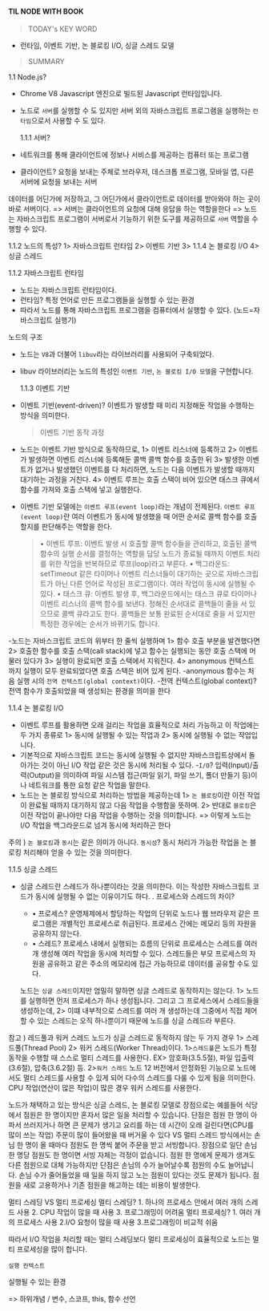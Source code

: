 #### TIL NODE WITH BOOK

> TODAY's KEY WORD

- 런타임, 이벤트 기반, 논 블로킹 I/O, 싱글 스레드 모델

> SUMMARY

1.1 Node.js?

- Chrome V8 Javascript 엔진으로 빌드된 Javascript 런타임입니다.
- 노드로 `서버`를 실행할 수 도 있지만 서버 외의 자바스크립트 프로그램을 실행하는 `런타임`으로서 사용할 수 도 있다.

  1.1.1 서버?

- 네트워크를 통해 클라이언트에 정보나 서비스를 제공하는 컴퓨터 또는 프로그램
- 클라이언트? 요청을 보내는 주체로 브라우저, 데스크톱 프로그램, 모바일 앱, 다른 서버에 요청을 보내는 서버

데이터를 어딘가에 저장하고, 그 어딘가에서 클라이언트로 데이터를 받아와야 하는 곳이 바로 서버이다.
=> 서버는 클라이언트의 요청에 대해 응답을 하는 역할을한다
=> 노드는 자바스크립트 프로그램이 서버로서 기능하기 위한 도구를 제공하므로 `서버` 역할을 수행할 수 있다.

1.1.2 노드의 특성?
1> 자바스크립트 런타임 2> 이벤트 기반 3> 1.1.4 논 블로킹 I/O 4> 싱글 스레드

1.1.2 자바스크립트 런타임

- 노드는 자바스크립트 런타임이다.
- 런타임? 특정 언어로 만든 프로그램들을 실행할 수 있는 환경
- 따라서 노드를 통해 자바스크립트 프로그램을 컴퓨터에서 실행할 수 있다. (노드=자바스크립트 실행기)

노드의 구조

- 노드는 `V8`과 더불어 `libuv`라는 라이브러리를 사용되어 구축되었다.
- libuv 라이브러리는 노드의 특성인 `이벤트 기반`, `논 블로킹 I/O 모델`을 구현합니다.

  1.1.3 이벤트 기반

- 이벤트 기반(event-driven)? 이벤트가 발생할 때 미리 지정해둔 작업을 수행하는 방식을 의미한다.
  > 이벤트 기반 동작 과정
- 노드는 이벤트 기반 방식으로 동작하므로, 1> 이벤트 리스너에 등록하고 2> 이벤트가 발생하면 이벤트 리스너에 등록해둔 콜백 콜백 함수를 호출한 뒤 3> 발생한 이벤트가 없거나 발생했던 이벤트를 다 처리하면, 노드는 다음 이벤트가 발생할 때까지 대기하는 과정을 거친다. 4> 이벤트 루프는 호출 스택이 비어 있으면 태스크 큐에서 함수를 가져와 호출 스택에 넣고 실행한다.

- 이벤트 기반 모델에는 `이벤트 루프(event loop)`라는 개념이 전제된다.
  `이벤트 루프(event loop)`란 여러 이벤트가 동시에 발생했을 때 어떤 순서로 콜백 함수를 호출할지를 판단해주는 역할을 한다.
  > • 이벤트 루프: 이벤트 발생 시 호출할 콜백 함수들을 관리하고, 호출된 콜백 함수의 실행 순서를 결정하는 역할을 담당
  > 노드가 종료될 때까지 이벤트 처리를 위한 작업을 반복하므로 루프(loop)라고 부른다.
  > • 백그라운드: setTimeout 같은 타이머나 이벤트 리스너들이 대기하는 곳으로 자바스크립트가 아닌 다른 언어로 작성된 프로그램이다. 여러 작업이 동시에 실행될 수 있다.
  > • 태스크 큐: 이벤트 발생 후, 백그라운드에서는 태스크 큐로 타이머나 이벤트 리스너의 콜백 함수를 보낸다. 정해진 순서대로 콜백들이 줄을 서 있으므로 콜백 큐라고도 한다.
  > 콜백들은 보통 완료된 순서대로 줄을 서 있지만 특정한 경우에는 순서가 바뀌기도 합니다.

-노드는 자바스크립트 코드의 위부터 한 줄씩 실행하며 1> 함수 호출 부분을 발견했다면 2> 호출한 함수를 호출 스택(call stack)에 넣고 함수는 실행되는 동안 호출 스택에 머물러 있다가 3> 실행이 완료되면 호출 스택에서 지워진다. 4> anonymous 컨텍스트까지 실행이 모두 완료되었다면 호출 스택은 비어 있게 된다.
-anonymous 함수는 처음 실행 시의 `전역 컨텍스트(global context)`이다. -전역 컨텍스트(global context)? 전역 함수가 호출되었을 때 생성되는 환경을 의미을 한다

1.1.4 논 블로킹 I/O

- 이벤트 루프를 활용하면 오래 걸리는 작업을 효율적으로 처리 가능하고 이 작업에는 두 가지 종류로 1> 동시에 실행될 수 있는 작업과 2> 동시에 실행될 수 없는 작업입니다.
- 기본적으로 자바스크립트 코드는 동시에 실행될 수 없지만 자바스크립트상에서 돌아가는 것이 아닌 I/O 작업 같은 것은 동시에 처리될 수 있다. -`I/O`? 입력(Input)/출력(Output)을 의미하여 파일 시스템 접근(파일 읽기, 파일 쓰기, 폴더 만들기 등)이나 네트워크를 통한 요청 같은 작업을 말한다.
- 노드는 논 블로킹 방식으로 처리하는 방법을 제공하는데
  1> `논 블로킹`이란 이전 작업이 완료될 때까지 대기하지 않고 다음 작업을 수행함을 뜻하며. 2> 반대로 `블로킹`은 이전 작업이 끝나야만 다음 작업을 수행하는 것을 의미합니다.
  => 이렇게 노드는 I/O 작업을 백그라운드로 넘겨 동시에 처리하곤 한다

주의 ) `논 블로킹`과 `동시`는 같은 의미가 아니다. `동시성`? 동시 처리가 가능한 작업을 논 블로킹 처리해야 얻을 수 있는 것을 의미한다.

1.1.5 싱글 스레드

- 싱글 스레드란 스레드가 하나뿐이라는 것을 의미한다. 이는 작성한 자바스크립트 코드가 동시에 실행될 수 없는 이유이기도 하다.
  . 프로세스와 스레드의 차이?

  - • 프로세스? 운영체제에서 할당하는 작업의 단위로 노드나 웹 브라우저 같은 프로그램은 개별적인 프로세스로 취급된다. 프로세스 간에는 메모리 등의 자원을 공유하지 않는다.
  - • 스레드? 프로세스 내에서 실행되는 흐름의 단위로 프로세스는 스레드를 여러 개 생성해 여러 작업을 동시에 처리할 수 있다.
    스레드들은 부모 프로세스의 자원을 공유하고 같은 주소의 메모리에 접근 가능하므로 데이터를 공유할 수도 있다.

  노드는 `싱글 스레드`이지만 엄밀히 말하면 싱글 스레드로 동작하지는 않는다.
  1> 노드를 실행하면 먼저 프로세스가 하나 생성됩니다. 그리고 그 프로세스에서 스레드들을 생성하는데, 2> 이떄 내부적으로 스레드를 여러 개 생성하는데 그중에서 직접 제어할 수 있는 스레드는 오직 하나뿐이기 때문에 노드를 싱글 스레드라 부른다.

참고 ) 레드풀과 워커 스레드
노드가 싱글 스레드로 동작하지 않는 두 가지 경우 1> 스레드풀(Thread Pool) 2> 워커 스레드(Worker Thread)이다.
1>`스레드풀`은 노드가 특정 동작을 수행할 때 스스로 멀티 스레드를 사용한다. EX> 암호화(3.5.5절), 파일 입출력(3.6절), 압축(3.6.2절) 등.
2>`워커 스레드` 노드 12 버전에서 안정화된 기능으로 노드에서도 멀티 스레드를 사용할 수 있게 되어 다수의 스레드를 다룰 수 있게 됨을 의미한다. CPU 작업(연산이 많은 작업)이 많은 경우 워커 스레드를 사용한다.

노드가 채택하고 있는 방식은 싱글 스레드, 논 블로킹 모델로 장점으로는 예를들어 식당에서 점원은 한 명이지만 혼자서 많은 일을 처리할 수 있습니다.
단점은 점원 한 명이 아파서 쓰러지거나 하면 큰 문제가 생기고 요리를 하는 데 시간이 오래 걸린다면(CPU를 많이 쓰는 작업) 주문이 많이 들어왔을 때 버거울 수 있다
VS
멀티 스레드 방식에서는 손님 한 명이 올 때마다 점원도 한 명씩 붙어 주문을 받고 서빙합니다. 장점으로 일단 손님 한 명당 점원도 한 명이면 서빙 자체는 걱정이 없습니다. 점원 한 명에게 문제가 생겨도 다른 점원으로 대체 가능하지만 단점은 손님의 수가 늘어날수록 점원의 수도 늘어납니다. 손님 수가 줄어들었을 때 일을 하지 않고 노는 점원이 있다는 것도 문제가 됩니다. 점원을 새로 고용하거나 기존 점원을 해고하는 데는 비용이 발생한다.

멀티 스레딩 VS 멀티 프로세싱
멀티 스레딩? 1. 하나의 프로세스 안에서 여러 개의 스레드 사용 2. CPU 작업이 많을 때 사용 3. 프로그래밍이 어려움
멀티 프로세싱? 1. 여러 개의 프로세스 사용 2.I/O 요청이 많을 때 사용 3.프로그래밍이 비교적 쉬움

따라서 I/O 작업을 처리할 때는 멀티 스레딩보다 멀티 프로세싱이 효율적으로 노드는 멀티 프로세싱을 많이 합니다.

`실행 컨텍스트`

실행될 수 있는 환경

=> 하위개념 / 변수, 스코프, this, 함수 선언
